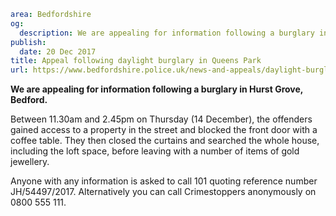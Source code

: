 ```yaml
area: Bedfordshire
og:
  description: We are appealing for information following a burglary in Hurst Grove, Bedford.
publish:
  date: 20 Dec 2017
title: Appeal following daylight burglary in Queens Park
url: https://www.bedfordshire.police.uk/news-and-appeals/daylight-burglary-queens-park
```

**We are appealing for information following a burglary in Hurst Grove, Bedford.**

Between 11.30am and 2.45pm on Thursday (14 December), the offenders gained access to a property in the street and blocked the front door with a coffee table. They then closed the curtains and searched the whole house, including the loft space, before leaving with a number of items of gold jewellery.

Anyone with any information is asked to call 101 quoting reference number JH/54497/2017. Alternatively you can call Crimestoppers anonymously on 0800 555 111.
